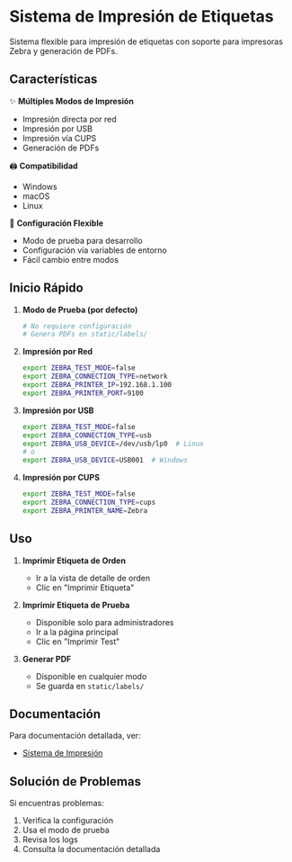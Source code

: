 # Sistema de Impresión de Etiquetas

Sistema flexible para impresión de etiquetas con soporte para impresoras Zebra y generación de PDFs.

## Características

✨ **Múltiples Modos de Impresión**
- Impresión directa por red
- Impresión por USB
- Impresión vía CUPS
- Generación de PDFs

🖨️ **Compatibilidad**
- Windows
- macOS
- Linux

🔧 **Configuración Flexible**
- Modo de prueba para desarrollo
- Configuración vía variables de entorno
- Fácil cambio entre modos

## Inicio Rápido

1. **Modo de Prueba (por defecto)**
   ```bash
   # No requiere configuración
   # Genera PDFs en static/labels/
   ```

2. **Impresión por Red**
   ```bash
   export ZEBRA_TEST_MODE=false
   export ZEBRA_CONNECTION_TYPE=network
   export ZEBRA_PRINTER_IP=192.168.1.100
   export ZEBRA_PRINTER_PORT=9100
   ```

3. **Impresión por USB**
   ```bash
   export ZEBRA_TEST_MODE=false
   export ZEBRA_CONNECTION_TYPE=usb
   export ZEBRA_USB_DEVICE=/dev/usb/lp0  # Linux
   # o
   export ZEBRA_USB_DEVICE=USB001  # Windows
   ```

4. **Impresión por CUPS**
   ```bash
   export ZEBRA_TEST_MODE=false
   export ZEBRA_CONNECTION_TYPE=cups
   export ZEBRA_PRINTER_NAME=Zebra
   ```

## Uso

1. **Imprimir Etiqueta de Orden**
   - Ir a la vista de detalle de orden
   - Clic en "Imprimir Etiqueta"

2. **Imprimir Etiqueta de Prueba**
   - Disponible solo para administradores
   - Ir a la página principal
   - Clic en "Imprimir Test"

3. **Generar PDF**
   - Disponible en cualquier modo
   - Se guarda en `static/labels/`

## Documentación

Para documentación detallada, ver:
- [Sistema de Impresión](docs/sistema_impresion.md)

## Solución de Problemas

Si encuentras problemas:
1. Verifica la configuración
2. Usa el modo de prueba
3. Revisa los logs
4. Consulta la documentación detallada 